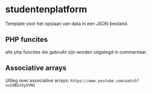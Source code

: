# studentenplatform

Template voor het opslaan van data in een JSON bestand.

## PHP funcites

alle php funcites die gebruikt zijn worden uitgelegd in commentaar.

## Associative arrays

Uitleg over associative arrays:
`https://www.youtube.com/watch?v=IdB2z5yVVNI`
